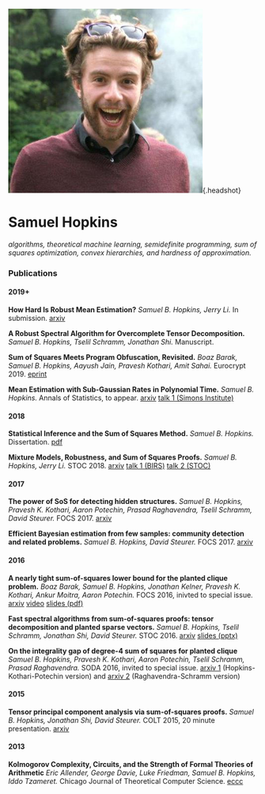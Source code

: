 ![](sam_headshot_informal.jpg){.headshot}

# Samuel Hopkins

*algorithms, theoretical machine learning, semidefinite programming, sum of squares optimization, convex hierarchies, and hardness of approximation.*


### Publications


#### 2019+

**How Hard Is Robust Mean Estimation?** *Samuel B. Hopkins, Jerry Li.* In submission. [arxiv](https://arxiv.org/abs/1903.07870)

**A Robust Spectral Algorithm for Overcomplete Tensor Decomposition.** *Samuel B. Hopkins, Tselil Schramm, Jonathan Shi.* Manuscript.

**Sum of Squares Meets Program Obfuscation, Revisited.** *Boaz Barak, Samuel B. Hopkins, Aayush Jain, Pravesh Kothari, Amit Sahai.* Eurocrypt 2019. [eprint](https://eprint.iacr.org/2018/1237)

**Mean Estimation with Sub-Gaussian Rates in Polynomial Time.** *Samuel B. Hopkins.* Annals of Statistics, to appear. [arxiv](https://arxiv.org/abs/1809.07425) [talk 1 (Simons Institute)](https://www.youtube.com/watch?v=_E096DMEkRo&t=1447s)

#### 2018

**Statistical Inference and the Sum of Squares Method.** *Samuel B. Hopkins.* Dissertation. [pdf](thesis.pdf)

**Mixture Models, Robustness, and Sum of Squares Proofs.** *Samuel B. Hopkins, Jerry Li.* STOC 2018. [arxiv](https://arxiv.org/abs/1711.07454) [talk 1 (BIRS)](http://www.birs.ca/events/2017/5-day-workshops/17w5133/videos/watch/201711151031-Hopkins.html) [talk 2 (STOC)](https://dl.acm.org/ft_gateway.cfm?id=3188748&type=mp4&path=%2F3190000%2F3188748%2F7B-1%2Emp4)


#### 2017

**The power of SoS for detecting hidden structures.** *Samuel B. Hopkins, Pravesh K. Kothari, Aaron Potechin, Prasad Raghavendra, Tselil Schramm, David Steurer.* FOCS 2017. [arxiv](https://arxiv.org/abs/1710.05017)

**Efficient Bayesian estimation from few samples: community detection and related problems.** *Samuel B. Hopkins, David Steurer.* FOCS 2017. [arxiv](https://arxiv.org/abs/1710.00264)

#### 2016
**A nearly tight sum-of-squares lower bound for the planted clique problem.** *Boaz Barak, Samuel B. Hopkins, Jonathan Kelner, Pravesh K. Kothari, Ankur Moitra, Aaron Potechin.* FOCS 2016, inivted to special issue. [arxiv](https://arxiv.org/abs/1604.03084) [video](http://techtalks.tv/talks/a-nearly-tight-sum-of-squares-lower-bound-for-the-planted-clique-problem/62950/) [slides (pdf)](focs-2016-talk.pdf)

**Fast spectral algorithms from sum-of-squares proofs: tensor decomposition and planted sparse vectors.** *Samuel B. Hopkins, Tselil Schramm, Jonathan Shi, David Steurer.* STOC 2016. [arxiv](https://arxiv.org/abs/1512.02337) [slides (pptx)](stoc-2016-talk.pptx)

**On the integrality gap of degree-4 sum of squares for planted clique** *Samuel B. Hopkins, Pravesh K. Kothari, Aaron Potechin, Tselil Schramm, Prasad Raghavendra.* SODA 2016, invited to special issue. [arxiv 1](https://arxiv.org/abs/1507.05230) (Hopkins-Kothari-Potechin version) and [arxiv 2](https://arxiv.org/abs/1507.05136) (Raghavendra-Schramm version)

#### 2015
**Tensor principal component analysis via sum-of-squares proofs.** *Samuel B. Hopkins, Jonathan Shi, David Steurer.* COLT 2015, 20 minute presentation. [arxiv](https://arxiv.org/abs/1507.03269)

#### 2013
**Kolmogorov Complexity, Circuits, and the Strength of Formal Theories of Arithmetic** *Eric Allender, George Davie, Luke Friedman, Samuel B. Hopkins, Iddo Tzameret.* Chicago Journal of Theoretical Computer Science. [eccc](https://eccc.weizmann.ac.il/report/2012/028/)



